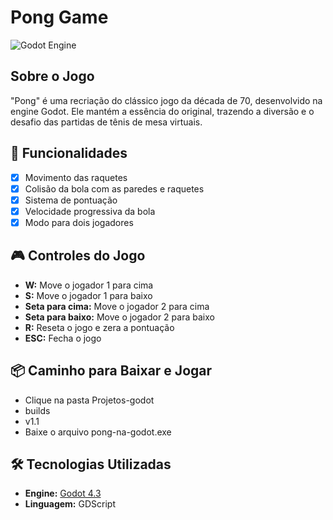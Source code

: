 # Pong Game

![Godot Engine](https://img.shields.io/badge/Godot-4.3-blue?logo=godot-engine&logoColor=white)

## Sobre o Jogo
"Pong" é uma recriação do clássico jogo da década de 70, desenvolvido na engine Godot. Ele mantém a essência do original, trazendo a diversão e o desafio das partidas de tênis de mesa virtuais.

## 🚀 Funcionalidades
- [x] Movimento das raquetes
- [x] Colisão da bola com as paredes e raquetes
- [x] Sistema de pontuação
- [x] Velocidade progressiva da bola
- [x] Modo para dois jogadores

## 🎮 Controles do Jogo
- **W:** Move o jogador 1 para cima
- **S:** Move o jogador 1 para baixo
- **Seta para cima:** Move o jogador 2 para cima
- **Seta para baixo:** Move o jogador 2 para baixo
- **R:** Reseta o jogo e zera a pontuação
- **ESC:** Fecha o jogo

## 📦 Caminho para Baixar e Jogar
- Clique na pasta Projetos-godot
- builds
- v1.1
- Baixe o arquivo pong-na-godot.exe

## 🛠️ Tecnologias Utilizadas
- **Engine:** [Godot 4.3](https://godotengine.org)
- **Linguagem:** GDScript
